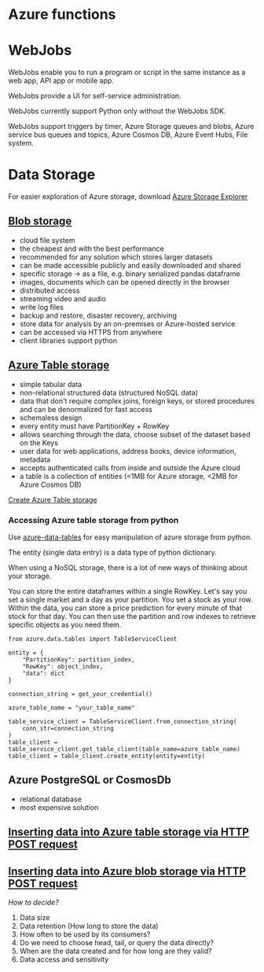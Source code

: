 # Azure functions

# WebJobs

WebJobs enable you to run a program or script in the same instance as a web app, API app or mobile app.

WebJobs provide a UI for self-service administration. 

WebJobs currently support Python only without the WebJobs SDK. 

WebJobs support triggers by timer, Azure Storage queues and blobs, Azure service bus queues and topics, Azure Cosmos DB, Azure Event Hubs, File system. 

# Data Storage

For easier exploration of Azure storage, download [Azure Storage Explorer][6]

## [Blob storage][1]
* cloud file system
* the cheapest and with the best performance
* recommended for any solution which stores larger datasets
* can be made accessible publicly and easily downloaded and shared
* specific storage -> as a file, e.g. binary serialized pandas dataframe
* images, documents which can be opened directly in the browser
* distributed access
* streaming video and audio
* write log files
* backup and restore, disaster recovery, archiving
* store data for analysis by an on-premises or Azure-hosted service
* can be accessed via HTTPS from anywhere
* client libraries support python

## [Azure Table storage][2]
* simple tabular data
* non-relational structured data (structured NoSQL data)
* data that don't require complex joins, foreign keys, or stored procedures and can be denormalized for fast access
* schemaless design
* every entity must have PartitionKey + RowKey
* allows searching through the data, choose subset of the dataset based on the Keys
* user data for web applications, address books, device information, metadata
* accepts authenticated calls from inside and outside the Azure cloud
* a table is a collection of entities (<1MB for Azure storage, <2MB for Azure Cosmos DB)

[Create Azure Table storage][5]

### Accessing Azure table storage from python
Use [azure-data-tables][7] for easy manipulation of azure storage from python.

The entity (single data entry) is a data type of python dictionary.

When using a NoSQL storage, there is a lot of new ways of thinking about your storage. 

You can store the entire dataframes within a single RowKey. Let's say you set a single market and a day as your partition. You set a stock as your row. Within the data, you can store a price prediction for every minute of that stock for that day. You can then use the partition and row indexes to retrieve specific objects as you need them.

```
from azure.data.tables import TableServiceClient

entity = {
    "PartitionKey": partition_index,
    "RowKey": object_index,
    "data": dict
}

connection_string = get_your_credential()

azure_table_name = "your_table_name"

table_service_client = TableServiceClient.from_connection_string(
    conn_str=connection_string
)
table_client = table_service_client.get_table_client(table_name=azure_table_name)
table_client = table_client.create_entity(entity=entity)
```

## Azure PostgreSQL or CosmosDb
* relational database
* most expensive solution

## [Inserting data into Azure table storage via HTTP POST request][3]
## [Inserting data into Azure blob storage via HTTP POST request][4]


*How to decide?*
1) Data size
2) Data retention (How long to store the data)
3) How often to be used by its consumers?
4) Do we need to choose head, tail, or query the data directly?
5) When are the data created and for how long are they valid?
6) Data access and sensitivity

[1]: https://docs.microsoft.com/en-us/azure/storage/blobs/storage-blobs-introduction
[2]: https://docs.microsoft.com/en-us/azure/storage/tables/table-storage-overview
[3]: https://docs.microsoft.com/en-us/rest/api/storageservices/insert-entity
[4]: https://docs.microsoft.com/en-us/rest/api/storageservices/put-blob
[5]: https://docs.microsoft.com/en-us/azure/storage/tables/table-storage-quickstart-portal
[6]: https://azure.microsoft.com/en-us/features/storage-explorer/
[7]: https://pypi.org/project/azure-data-tables/
